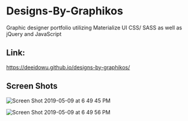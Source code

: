 # Designs-By-Graphikos
Graphic designer portfolio utilizing Materialize UI CSS/ SASS as well as jQuery and JavaScript
 
## Link:
https://deeidowu.github.io/designs-by-graphikos/
 
 

## Screen Shots
![Screen Shot 2019-05-09 at 6 49 45 PM](https://user-images.githubusercontent.com/38046425/57491569-66123280-728b-11e9-9186-1a6e5022b26c.png)

![Screen Shot 2019-05-09 at 6 49 56 PM](https://user-images.githubusercontent.com/38046425/57491571-67435f80-728b-11e9-9694-e6d8423a2721.png)

